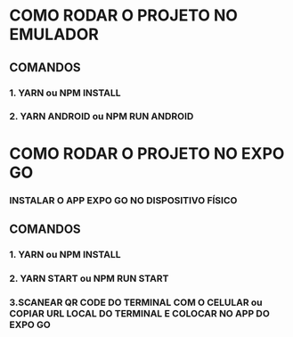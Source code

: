 # COMO RODAR O PROJETO NO EMULADOR

## COMANDOS

### 1. YARN ou NPM INSTALL

### 2. YARN ANDROID ou NPM RUN ANDROID

# COMO RODAR O PROJETO NO EXPO GO

### INSTALAR O APP EXPO GO NO DISPOSITIVO FÍSICO

## COMANDOS

### 1. YARN ou NPM INSTALL

### 2. YARN START ou NPM RUN START

### 3.SCANEAR QR CODE DO TERMINAL COM O CELULAR ou COPIAR URL LOCAL DO TERMINAL E COLOCAR NO APP DO EXPO GO

